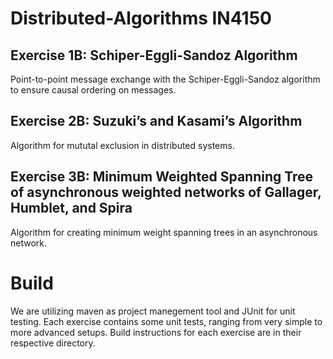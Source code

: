 # Distributed-Algorithms IN4150

## Exercise 1B: Schiper-Eggli-Sandoz Algorithm

Point-to-point message exchange with the Schiper-Eggli-Sandoz algorithm to ensure causal ordering on messages.

## Exercise 2B: Suzuki’s and Kasami’s Algorithm

Algorithm for mututal exclusion in distributed systems.

## Exercise 3B: Minimum Weighted Spanning Tree of asynchronous weighted networks of Gallager, Humblet, and Spira

Algorithm for creating minimum weight spanning trees in an asynchronous network.
# Build

We are utilizing maven as project manegement tool and JUnit for unit testing. Each exercise contains some unit tests, 
ranging from very simple to more advanced setups. Build instructions for each exercise are in their respective 
directory.
